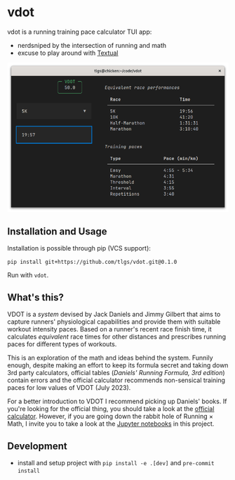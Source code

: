 # vdot

vdot is a running training pace calculator TUI app:

  - nerdsniped by the intersection of running and math
  - excuse to play around with [Textual](https://textual.textualize.io/)

![Demo application screenshot](misc/demo.png)

## Installation and Usage

Installation is possible through pip (VCS support):

```
pip install git+https://github.com/tlgs/vdot.git@0.1.0
```

Run with `vdot`.

## What's this?

VDOT is a _system_ devised by Jack Daniels and Jimmy Gilbert
that aims to capture runners' physiological capabilities and
provide them with suitable workout intensity paces.
Based on a runner's recent race finish time,
it calculates _equivalent_ race times for other distances
and prescribes running paces for different types of workouts.

This is an exploration of the math and ideas behind the system.
Funnily enough, despite making an effort to keep its formula secret and
taking down 3rd party calculators, official tables
(_Daniels' Running Formula, 3rd edition_) contain errors and the official
calculator recommends non-sensical training paces for low values of VDOT (July 2023).

For a better introduction to VDOT I recommend picking up Daniels' books.
If you're looking for the official thing, you should take a look at
the [official calculator](https://vdoto2.com/).
However, if you are going down the rabbit hole of Running × Math,
I invite you to take a look at the [Jupyter notebooks](notebooks/) in this project.

## Development

- install and setup project with `pip install -e .[dev]` and `pre-commit install`
